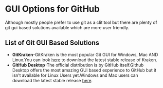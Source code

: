 # GUI Options for GitHub

Although mostly people prefer to use git as a clit tool but there are plenty of git gui based solutions available which are more user friendly.

## List of Git GUI Based Solutions

* **GitKraken**-GitKraken is the most popular Git GUI for Windows, Mac AND Linux.You can look [here](https://www.gitkraken.com/) to download the latest stable release of Kraken.
* **GitHub Desktop**-The official distribution is by GitHub itself.Github Desktop offers the most amazing GUI based experience to GitHub but it isn't available for Linux Users yet.Windows and Mac users can download the latest stable release [here](https://desktop.github.com/).
